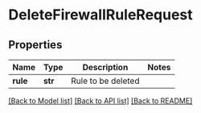# DeleteFirewallRuleRequest

## Properties
Name | Type | Description | Notes
------------ | ------------- | ------------- | -------------
**rule** | **str** | Rule to be deleted | 

[[Back to Model list]](../README.md#documentation-for-models) [[Back to API list]](../README.md#documentation-for-api-endpoints) [[Back to README]](../README.md)


